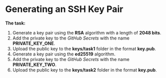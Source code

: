 # Generating an SSH Key Pair

**The task:**

1. Generate a key pair using the **RSA** algorithm with a length of **2048 bits**.
2. Add the private key to the *GitHub Secrets* with the name **PRIVATE_KEY_ONE**.
3. Upload the public key to the **keys/task1** folder in the format **key.pub**.
4. Generate a key pair using the **ed25519** algorithm.
5. Add the private key to the *GitHub Secrets* with the name **PRIVATE_KEY_TWO**.
6. Upload the public key to the **keys/task2** folder in the format **key.pub**.
